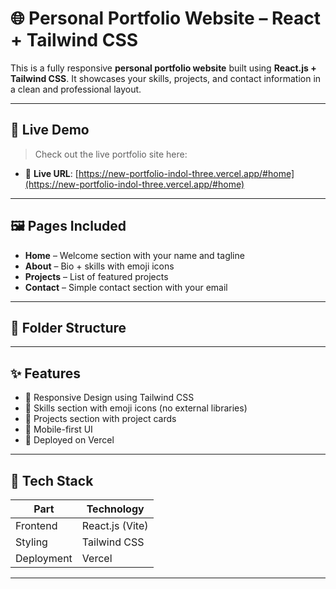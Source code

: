 
# 🌐 Personal Portfolio Website – React + Tailwind CSS

This is a fully responsive **personal portfolio website** built using **React.js + Tailwind CSS**. It showcases your skills, projects, and contact information in a clean and professional layout.

---

## 🚀 Live Demo

> Check out the live portfolio site here:

- 🔗 **Live URL**: [https://new-portfolio-indol-three.vercel.app/#home](https://new-portfolio-indol-three.vercel.app/#home)

---

## 🖼️ Pages Included

- **Home** – Welcome section with your name and tagline
- **About** – Bio + skills with emoji icons
- **Projects** – List of featured projects
- **Contact** – Simple contact section with your email

---

## 📁 Folder Structure

---

## ✨ Features

- 🎨 Responsive Design using Tailwind CSS
- 🧠 Skills section with emoji icons (no external libraries)
- 💼 Projects section with project cards
- 📱 Mobile-first UI
- 🚀 Deployed on Vercel

---

## 🧰 Tech Stack

| Part       | Technology            |
|------------|------------------------|
| Frontend   | React.js (Vite)        |
| Styling    | Tailwind CSS           |
| Deployment | Vercel                 |

---




